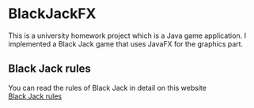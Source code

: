 # BlackJackFX
This is a university homework project which is a Java game application. I implemented a Black Jack game that uses JavaFX for the graphics part.

## Black Jack rules
You can read the rules of Black Jack in detail on this website \
[Black Jack rules](https://en.wikipedia.org/wiki/Blackjack)